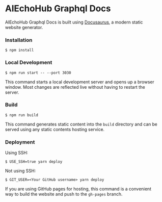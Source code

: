 # AIEchoHub Graphql Docs

AIEchoHub Graphql Docs is built using [Docusaurus](https://docusaurus.io/), a modern static website generator.

### Installation

```
$ npm install
```

### Local Development

```
$ npm run start -- --port 3030
```

This command starts a local development server and opens up a browser window. Most changes are reflected live without having to restart the server.

### Build

```
$ npm run build
```

This command generates static content into the `build` directory and can be served using any static contents hosting service.

### Deployment

Using SSH:

```
$ USE_SSH=true yarn deploy
```

Not using SSH:

```
$ GIT_USER=<Your GitHub username> yarn deploy
```

If you are using GitHub pages for hosting, this command is a convenient way to build the website and push to the `gh-pages` branch.
